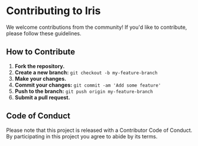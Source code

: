 # Contributing to Iris

We welcome contributions from the community! If you'd like to contribute, please follow these guidelines.

## How to Contribute

1.  **Fork the repository.**
2.  **Create a new branch:** `git checkout -b my-feature-branch`
3.  **Make your changes.**
4.  **Commit your changes:** `git commit -am 'Add some feature'`
5.  **Push to the branch:** `git push origin my-feature-branch`
6.  **Submit a pull request.**

## Code of Conduct

Please note that this project is released with a Contributor Code of Conduct. By participating in this project you agree to abide by its terms.
